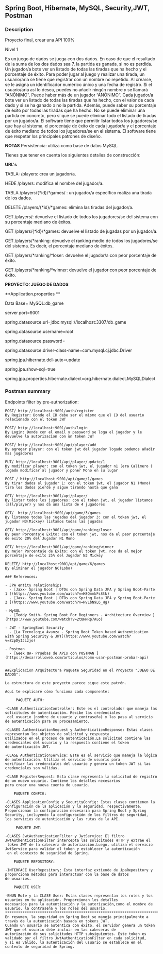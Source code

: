 # 


## Spring Boot, Hibernate, MySQL, Security,JWT, Postman

### Description

Proyecto final, crear una API 100%

Nivel 1

Es un juego de dados se juega con dos dados. En caso de que el resultado de la suma de los dos dados sea 7, la partida es ganada, si no es perdida.
Un jugador/a bote ver un listado de todas las tiradas que ha hecho y el porcentaje de éxito.
Para poder jugar al juego y realizar una tirada, un usuario/aria se tiene que registrar con un nombre no repetido. Al crearse, se le asigna un 
identificador numérico único y una fecha de registro. Si el usuario/aria así lo desea, puedes no añadir ningún nombre y se llamará “ANÓNIMO”.
Puede haber más de un jugador “ANÓNIMO”.
Cada jugador/a bote ver un listado de todas las tiradas que ha hecho, con el valor de cada dado y si se ha ganado o no la partida. Además, puede 
saber su porcentaje de éxito por todas las tiradas que ha hecho.
No se puede eliminar una partida en concreto, pero sí que se puede eliminar todo el listado de tiradas por un jugador/a.
El software tiene que permitir listar todos los jugadores/se que hay al sistema, el porcentaje de éxito de cada jugador/a y el porcentaje de éxito
mediano de todos los jugadores/se en el sistema.
El software tiene que respetar los principales patrones de diseño.

**NOTAS**
Persistencia: utiliza como base de datos MySQL. 

Tienes que tener en cuenta los siguientes detalles de construcción:

**URL's** 

TABLA: /players: crea un jugador/a.

HEDE /players: modifica el nombre del jugador/a.

TABLA /players/{*id}/*games/ : un jugador/a específico realiza una tirada de los dados.

DELETE /players/{*id}/*games: elimina las tiradas del jugador/a.

GET /players/: devuelve el listado de todos los jugadores/se del sistema con su porcentaje mediano de éxitos.

GET /players/{*id}/*games: devuelve el listado de jugadas por un jugador/a.

GET /players/*ranking: devuelve el ranking medio de todos los jugadores/se del sistema. Es decir, el porcentaje mediano de éxitos.

GET /players/*ranking/*loser: devuelve el jugador/a con peor porcentaje de éxito.

GET /players/*ranking/*winner: devuelve el jugador con peor porcentaje de éxito.

**PROYECTO: JUEGO DE DADOS** 

**Application.properties **

Data Base= MySQL:db_game

server.port=9001

spring.datasource.url=jdbc:mysql://localhost:3307/db_game

spring.datasource.username=root

spring.datasource.password=

spring.datasource.driver-class-name=com.mysql.cj.jdbc.Driver

spring.jpa.hibernate.ddl-auto=update

spring.jpa.show-sql=true

spring.jpa.properties.hibernate.dialect=org.hibernate.dialect.MySQLDialect

### Postman summary 

Endpoints filter by pre-authorization:
```
POST/ http://localhost:9001/auth/register
By Register: Donde el ID debe ser el mismo que el ID del usuario relacionado con el token JWT

POST/ http://localhost:9001/auth/login
By Login: Donde con el email y password se loga el jugador y le devuelve la autorizacion con un token JWT

POST/ http://localhost:9001/api/player/add
By agregar player: con el token jwt del jugador logado podemos añadir mas jugadores

PUT/ http://localhost:9001/api/player/update/1
By modificar player: con el token jwt, el jugador n1 (era Calimero ) logado modificar al jugador y poner Mono en su lugar

POST / http://localhost:9001/api/game/1/games
By tirar dados el jugador 1: con el token jwt, el jugador N1 (Mono) tira los dados pierde y sigue tirando hasta que gana

GET/ http://localhost:9001/api/player/
By listar todos los jugadores: con el token jwt, el jugador listamos (all/player) y nos da una lista de 4 jugadores

GET/  http://localhost:9001/api/game/3/games
By listamos todas las jugadas del jugador 3: con el token jwt, el jugador N3(Mickey) listamos todas las jugadas

GET/ http://localhost:9001/api/game/ranking/loser
By peor Porcentaje Exito: con el token jwt, nos da el peor porcentaje de exito 20% del Jugador N1 Mono

GET/ http://localhost:9001/api/game/ranking/winner
By mejor Porcentaje de Exito: con el token jwt, nos da el mejor porcentaje de exito 25% del Jugador N3 Mickey

DELETE/ http://localhost:9001/api/game/6/games
By eliminar el jugador N6(Lobo)

### References:

- JPA entity relationships
  - [Jaxx- Spring Boot | DTOs con Spring Data JPA y Spring Boot-Parte 1 ](https://www.youtube.com/watch?v=H8QmmbFs8tk)
  - [Jaxx- Spring Boot | DTOs con Spring Data JPA y Spring Boot-Parte 2 ](https://www.youtube.com/watch?v=HvLbN9L6_Hg)

- MySQL
  - [Teddy Smith- Spring Boot For Beginners - Architecture Overview ] (https://www.youtube.com/watch?v=2tUHNRp7Auo)

- JWT - SpringBoot Security
  - [La Tecnologia Avanza - Spring Boot Token based Authentication with Spring Security & JWT](https://www.youtube.com/watch?v=ZzpDyIJizjo)

- Postman
  - [Geek QA- Pruebas de APIs con POSTMAN ](https://desarrolloweb.com/articulos/como-usar-postman-probar-api)

  
##Explicacion Arquitectura Paquete Seguridad en el Proyecto "JUEGO DE DADOS":

La estructura de este proyecto parece sigue este patrón.

Aquí te explicaré cómo funciona cada componente:

     PAQUETE AUTH:

-CLASE AuthenticationController: Este es el controlador que maneja las solicitudes de autenticación. Recibe las credenciales
 del usuario (nombre de usuario y contraseña) y las pasa al servicio de autenticación para su procesamiento.

-CLASES AuthenticationRequest y AuthenticationResponse: Estas clases representan los objetos de solicitud y respuesta
utilizados en el proceso de autenticación.La solicitud contiene las credenciales del usuario y la respuesta contiene el token
de autenticación JWT.

-CLASE AuthenticationService: Este es el servicio que maneja la lógica de autenticación. Utiliza el servicio de usuario para
verificar las credenciales del usuario y genera un token JWT si las credenciales son válidas.

-CLASE RegisterRequest: Esta clase representa la solicitud de registro de un nuevo usuario. Contiene los detalles necesarios
para crear una nueva cuenta de usuario.

    PAQUETE CONFIG:

-CLASES ApplicationConfig y SecurityConfig: Estas clases contienen la configuración de la aplicación y la seguridad, respectivamente.
Proporcionan la configuración necesaria para Spring Boot y Spring Security, incluyendo la configuración de los filtros de seguridad,
los servicios de autenticación y las rutas de la API.

     PAQUETE JWT:

-CLASES JwtAuthenticationFilter y JwtService: El filtro JwtAuthenticationFilter intercepta las solicitudes HTTP y extrae el
 token JWT de la cabecera de autorización.Luego, utiliza el servicio JwtService para validar el token y establecer la autenticación
 en el contexto de seguridad de Spring.

    PAQUETE REPOSITORY:

-INTERFACE UserRepository: Esta interfaz extiende de JpaRepository y proporciona métodos para interactuar con la base de datos
de usuarios.

    PAQUETE USER:

-ENUN Role y la CLASE User: Estas clases representan los roles y los usuarios en tu aplicación. Proporcionan los detalles
necesarios para la autenticación y la autorización,como el nombre de usuario, la contraseña y los roles del usuario.
********************************************************************************************************************************************
En resumen, la seguridad en Spring Boot se maneja principalmente a través de la autenticación basada en tokens JWT.
Cuando un usuario se autentica con éxito, el servidor genera un token JWT que el usuario debe incluir en las cabeceras de
autorización de sus solicitudes HTTP subsiguientes. Este token es validado por el filtro JwtAuthenticationFilter en cada solicitud,
y si es válido, la autenticación del usuario se establece en el contexto de seguridad de Spring.



